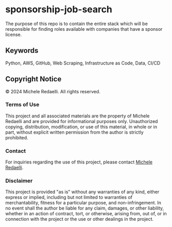 # sponsorship-job-search
The purpose of this repo is to contain the entire stack which will be responsible for finding roles available with companies that have a sponsor license. 

## Keywords
Python, AWS, GitHub, Web Scraping, Infrastructure as Code, Data, CI/CD

## Copyright Notice
© 2024 Michele Redaelli. All rights reserved.

### Terms of Use
This project and all associated materials are the property of Michele Redaelli and are provided for informational purposes only. Unauthorized copying, distribution, modification, or use of this material, in whole or in part, without explicit written permission from the author is strictly prohibited.

### Contact
For inquiries regarding the use of this project, please contact [Michele Redaelli](www.linkedin.com/in/michele-redaelli-za).

### Disclaimer
This project is provided "as is" without any warranties of any kind, either express or implied, including but not limited to warranties of merchantability, fitness for a particular purpose, and non-infringement. In no event shall the author be liable for any claim, damages, or other liability, whether in an action of contract, tort, or otherwise, arising from, out of, or in connection with the project or the use or other dealings in the project.


